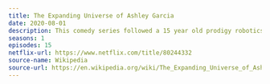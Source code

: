 ```yaml
---
title: The Expanding Universe of Ashley Garcia
date: 2020-08-01
description: This comedy series followed a 15 year old prodigy robotics engineer and rocket scientist.  
seasons: 1
episodes: 15
netflix-url: https://www.netflix.com/title/80244332
source-name: Wikipedia  
source-url: https://en.wikipedia.org/wiki/The_Expanding_Universe_of_Ashley_Garcia
---
```


